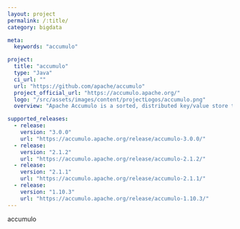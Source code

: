 ```yaml
---
layout: project
permalink: /:title/
category: bigdata

meta:
  keywords: "accumulo"

project:
  title: "accumulo"
  type: "Java"
  ci_url: ""
  url: "https://github.com/apache/accumulo"
  project_official_url: "https://accumulo.apache.org/"
  logo: "/src/assets/images/content/projectLogos/accumulo.png"
  overview: "Apache Accumulo is a sorted, distributed key/value store that provides robust, scalable data storage and retrieval. With Apache Accumulo, users can store and manage large data sets across a cluster. Accumulo uses Apache Hadoop's HDFS to store its data and Apache Zookeeper for consensus."

supported_releases:
  - release:
    version: "3.0.0"
    url: "https://accumulo.apache.org/release/accumulo-3.0.0/"
  - release:
    version: "2.1.2"
    url: "https://accumulo.apache.org/release/accumulo-2.1.2/"
  - release:
    version: "2.1.1"
    url: "https://accumulo.apache.org/release/accumulo-2.1.1/"
  - release:
    version: "1.10.3"
    url: "https://accumulo.apache.org/release/accumulo-1.10.3/"
---
```


<p>accumulo</p>
